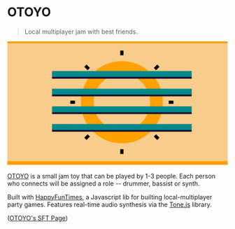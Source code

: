 OTOYO
=========

> Local multiplayer jam with best friends.

![Screenshot](/img/screenshot.png)

[OTOYO](http://superhappyfuntimes.net/game/otoyo) is a small jam toy that can be played by 1-3 people. Each person who connects will be assigned a role -- drummer, bassist or synth.

Built with [HappyFunTimes](https://github.com/greggman/HappyFunTimes/), a Javascript lib for builting local-multiplayer party games. Features real-time audio synthesis via the [Tone.js](https://github.com/TONEnoTONE/Tone.js/) library.

([OTOYO's SFT Page](http://superhappyfuntimes.net/game/otoyo))

